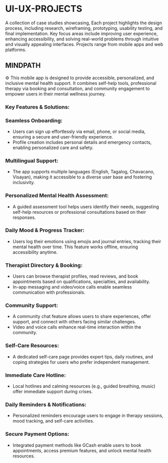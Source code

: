 # UI-UX-PROJECTS
A collection of case studies showcasing, Each project highlights the design process, including research, wireframing, prototyping, usability testing, and final implementation. Key focus areas include improving user experience, enhancing accessibility, and solving real-world problems through intuitive and visually appealing interfaces. Projects range from mobile apps and web platforms.

## MINDPATH 
⚙️ This mobile app is designed to provide accessible, personalized, and inclusive mental health support. It combines self-help tools, professional therapy via booking and consultation, and community engagement to empower users in their mental wellness journey.
### Key Features & Solutions:
### Seamless Onboarding:
- Users can sign up effortlessly via email, phone, or social media, ensuring a secure and user-friendly experience.
- Profile creation includes personal details and emergency contacts, enabling personalized care and safety.
### Multilingual Support:
- The app supports multiple languages (English, Tagalog, Chavacano, Visayan), making it accessible to a diverse user base and fostering inclusivity.
### Personalized Mental Health Assessment:
- A guided assessment tool helps users identify their needs, suggesting self-help resources or professional consultations based on their responses.
### Daily Mood & Progress Tracker:
- Users log their emotions using emojis and journal entries, tracking their mental health over time. This feature works offline, ensuring accessibility anytime.
### Therapist Directory & Booking:
- Users can browse therapist profiles, read reviews, and book appointments based on qualifications, specialties, and availability.
- In-app messaging and video/voice calls enable seamless communication with professionals.
### Community Support:
- A community chat feature allows users to share experiences, offer support, and connect with others facing similar challenges.
- Video and voice calls enhance real-time interaction within the community.
### Self-Care Resources:
- A dedicated self-care page provides expert tips, daily routines, and coping strategies for users who prefer independent management.
### Immediate Care Hotline:
- Local hotlines and calming resources (e.g., guided breathing, music) offer immediate support during crises.
### Daily Reminders & Notifications:
- Personalized reminders encourage users to engage in therapy sessions, mood tracking, and self-care activities.
### Secure Payment Options:
- Integrated payment methods like GCash enable users to book appointments, access premium features, and unlock mental health resources.

